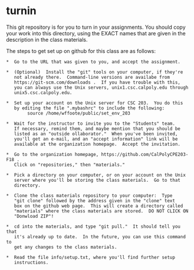 # turnin

This git repository is for you to turn in your assignments.  You should
copy your work into this directory, using the EXACT names that are given
in the description in the class materials.

The steps to get set up on github for this class are as follows:

    *  Go to the URL that was given to you, and accept the assignment.  

    *  (Optional)  Install the "git" tools on your computer, if they're
       not already there.  Command-line versions are availabe from
       https://git-scm.com/downloads .  If you have trouble with this,
       you can always use the Unix servers, unix1.csc.calpoly.edu through
       unix5.csc.calpoly.edu.

    *  Set up your account on the Unix server for CSC 203.  You do this
       by editing the file ".mybashrc" to include the following:
            source /home/wffoote/public/set_env_203

    *  Wait for the instructor to invite you to the "Students" team.
       If necessary, remind them, and maybe mention that you should be
       listed as an "outside ollaborator."  When you've been invited, 
       you'll get an e-mail, and an "accept information" link will be 
       available at the organization homepage.  Accept the invitation.

    *  Go to the organization homepage, https://github.com/CalPolyCPE203-F18 .
       Click on "repositories," then "materials."

    *  Pick a directory on your computer, or on your account on the Unix
       server where you'll be storing the class materials.  Go to that
       directory.  
       
    *  Clone the class materials repository to your computer:  Type
       "git clone" followed by the address given in the "clone" text
       box on the github web page.  This will create a directory called
       "materials" where the class materials are stored.  DO NOT CLICK ON 
       "Donwload ZIP"!

    *  cd into the materials, and type "git pull."  It should tell you that
       it's already up to date.  In the future, you can use this command to
       get any changes to the class materials.

    *  Read the file info/setup.txt, where you'll find further setup
       instructions.

